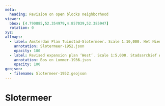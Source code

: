 ```yaml
---
meta:
  heading: Revision on open blocks neighborhood
viewer:
  bbox: [4.790885,52.354979,4.857039,52.385947]
  rotation: 0
xyz:
allmaps:
  - label: Amsterdam Plan Tuinstad-Slotermeer. Scale 1:10,000. Het Nieuwe Instituut. Originally published in 'Brochure Tuinstad Slotermeer, page 9' published by Gemeentebestuur van Amsterdam, 1952
    annotation: Slotermeer-1952.json
    opacity: 100
  - label: Revised expansion plan ‘West’. Scale 1:5,000. Stadsarchief Amsterdam. Published by Public Works Department and its legal successors, 1936
    annotation: Bos en Lommer-1936.json
    opacity: 100
geojson:
  - filename: Slotermeer-1952.geojson
---
```

# Slotermeer
